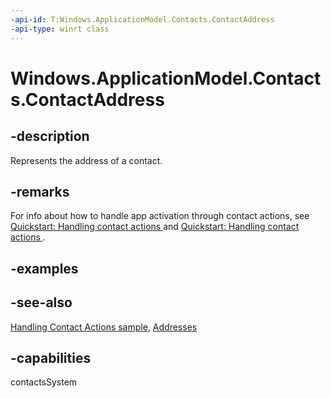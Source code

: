 ```yaml
---
-api-id: T:Windows.ApplicationModel.Contacts.ContactAddress
-api-type: winrt class
---
```


<!-- Class syntax.
public class ContactAddress : Windows.ApplicationModel.Contacts.IContactAddress
-->

# Windows.ApplicationModel.Contacts.ContactAddress

## -description
Represents the address of a contact.

## -remarks
For info about how to handle app activation through contact actions, see [Quickstart: Handling contact actions ](https://docs.microsoft.com/previous-versions/windows/apps/dn518236(v=win.10)) and [Quickstart: Handling contact actions ](https://docs.microsoft.com/previous-versions/windows/apps/dn518338(v=win.10)).

## -examples

## -see-also
[Handling Contact Actions sample](https://github.com/microsoftarchive/msdn-code-gallery-microsoft/tree/master/Official%20Windows%20Platform%20Sample/Windows%208.1%20Store%20app%20samples/99866-Windows%208.1%20Store%20app%20samples/Handling%20Contact%20Actions), [Addresses](contact_addresses.md)
## -capabilities
contactsSystem
